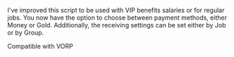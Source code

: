 I've improved this script to be used with VIP benefits salaries or for regular jobs. You now have the option to choose between payment methods, either Money or Gold. Additionally, the receiving settings can be set either by Job or by Group.

Compatible with VORP